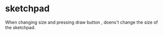 # sketchpad

When changing size and pressing draw button , doens't change the size of the sketchpad.